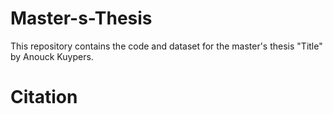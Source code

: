 # Master-s-Thesis
This repository contains the code and dataset for the master's thesis "Title" by Anouck Kuypers.


# Citation
